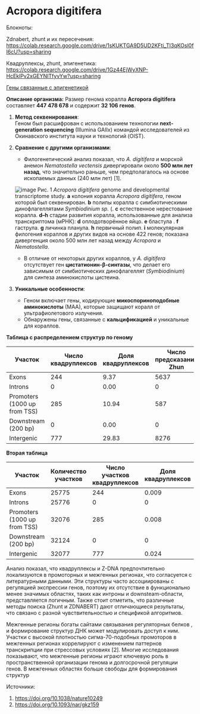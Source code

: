 # Acropora digitifera

Блокноты:

Zdnabert, zhunt и их пересечения: https://colab.research.google.com/drive/1sKUKTGA9D5UD2KFti_TI3qKOsl0fI6cU?usp=sharing

Квадруплексы, zhunt, эпигенетика: https://colab.research.google.com/drive/1Gz44EjWyXNP-HcEklPv2xGEYNITfyvYw?usp=sharing

[Гены связанные с эпигенетикой](https://raw.githubusercontent.com/slender-lori/hse_minor_project/refs/heads/main/project_files/gene_family_results.csv)

**Описание организма:**
Размер генома коралла **Acropora digitifera** составляет **447 478 678** и содержит  **32 106 генов**.  
1. **Метод секвенирования**:  
   Геном был расшифрован с использованием технологии **next-generation sequencing** (Illumina GAIIx) командой исследователей из Окинавского института науки и технологий (OIST).  
2. **Сравнение с другими организмами**:  
   - Филогенетический анализ показал, что *A. digitifera* и морской анемон *Nematostella vectensis* дивергировали около **500 млн лет назад**, что значительно раньше, чем предполагалось на основе ископаемых данных (240 млн лет) [1].
   
   ![image](https://github.com/user-attachments/assets/c19c98e5-7215-4403-9dba-5e9b716d2374)
   Рис. 1 *Acropora digitifera* genome and developmental transcriptome study. **a** колония коралла *Acropora digitifera*, геном которой был секвенирован. **b** полипы коралла с симбиотическими динофлагеллятами *Symbiodinium sp.* (. **c** естественное нерестование коралла. **d–h** стадии развития коралла, использованные для анализа транскриптома (мРНК): **d** оплодотворённое яйцо. **e** бластула . **f** гаструла. **g** личинка планула. **h** первичный полип.  **i**  молекулярная филогения кораллов и других видов на основе 422 генов; показана дивергенция около 500 млн лет назад между *Acropora* и *Nematostella*.
   - В отличие от некоторых других кораллов, у *A. digitifera* отсутствует ген **цистатионин-β-синтазы**, что делает его зависимым от симбиотических динофлагеллят (*Symbiodinium*) для синтеза аминокислоты цистеина.  

4. **Уникальные особенности**:  
   - Геном включает гены, кодирующие **микоспориноподобные аминокислоты** (МАА), которые защищают коралл от ультрафиолетового излучения.  
   - Обнаружены гены, связанные с **кальцификацией** и уникальные для кораллов.  


**Таблица с распределением структур по геному**

| Участок                     | Число квадруплексов | Доля квадруплексов | Число предсказаний Zhun | Доля предсказаний Zhun | Число предсказаний ZDNABERT | Доля предсказаний ZDNABERT |
|-----------------------------|--------------------|-------------------|-------------------------|------------------------|------------------------------|-----------------------------|
| Exons                       |   244              |    9.37           |           5637         |     0.417              |        1789                  |        13.71                     |
| Introns                     |   0                |     0.00          |      0                   |    0.00                    |         0                    |          0.00                   |
| Promoters (1000 up from TSS)|      285           |    10.94          |           587             |    0.04                    |          1559                |          11.95                   |
| Downstream (200 bp)         |   0                |      0.00         |            0          |     0.00                   |         0                     |             0.00                |
| Intergenic                  |        777          |         29.83    |        8276          |      0.578                  |        4269                   |          32.73                   |



**Вторая таблица**

| Участок                     | Количество участков | Число участков квадруплексов | Доля квадруплексов | Число предсказаний Zhun | Доля предсказаний Zhun | Число предсказаний ZDNABERT | Доля предсказаний ZDNABERT |
|-----------------------------|---------------------|--------------------|-------------------|-------------------------|------------------------|------------------------------|-----------------------------|
| Exons                       |      25775         |     244            |    0.009           |     5637                |       0.21             |            1789                  |       0.0694                     
| Introns                     |       25776        |      0              |     0             |           0             |            0            |           0                   |           0                  |
| Promoters (1000 up from TSS)|          32076      |     285               |     0.008              |       587             |     0.18     |              1559                |       0.048                      |
| Downstream (200 bp)         |        32124        |     0               |         0          |         0                |         0               |         0                     |       0                      |
| Intergenic                  |      32077          |      777              |    0.024               |       8276                  |    0.25                    |        4269            |   0.13                          |


Анализ показал, что квадруплексы и Z-DNA предпочтительно локализуются в промоторных и межгенных регионах, что согласуется с литературными данными. Эти структуры часто ассоциированы с регуляцией экспрессии генов, поэтому их отсутствие в функционально менее значимых областях, таких как интроны и downsteam-области, представляется логичным. Также стоит отметить, что различные методы поиска (Zhunt и ZDNABERT) дают отличающиеся результаты, что связано с разной чувствительностью и спецификой алгоритмов.

Межгенные регионы богаты сайтами связывания регуляторных белков , и формирование структур ДНК может модулировать доступ к ним. Участки с высокой плотностью сигма-70-подобных промоторов в межгенных регионах коррелируют с изменением паттернов транскрипции при стрессовых условиях [2]. Многие исследования показывают, что межгенные регионы играют ключевую роль в пространственной организации генома и долгосрочной регуляции генов. В межгенных областях больше свободы для формирования структур

Источники: 
1. https://doi.org/10.1038/nature10249
2. https://doi.org/10.1093/nar/gkz159
